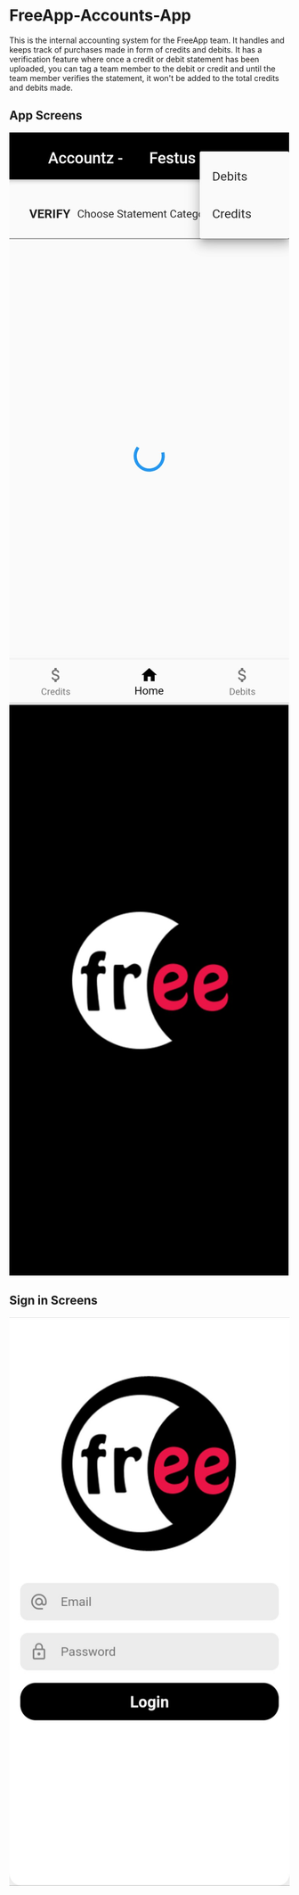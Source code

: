 # FreeApp-Accounts-App
This is the internal accounting system for the FreeApp team. It handles and keeps track of purchases made in form of credits and debits. It has a verification feature where once a credit or debit statement has been uploaded, you can tag a team member to the debit or credit and until the team member verifies the statement, it won't be added to the total credits and debits made.


## App Screens
<img src="./freeapp_accounts_app/images/IMG_20200221_225411.jpg">
<img src="./freeapp_accounts_app/images/IMG_20200221_225512.jpg">


## Sign in Screens
<img src="./freeapp_accounts_app/images/IMG_20200221_225453.jpg">


